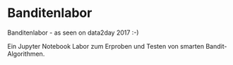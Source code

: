 # Banditenlabor
Banditenlabor - as seen on data2day 2017 :-)

Ein Jupyter Notebook Labor zum Erproben und Testen von smarten Bandit-Algorithmen.
